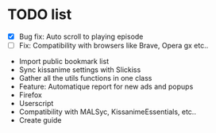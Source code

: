 # TODO list
 - [x] Bug fix: Auto scroll to playing episode
 - [ ] Fix: Compatibility with browsers like Brave, Opera gx etc..
 - Import public bookmark list
 - Sync kissanime settings with Slickiss
 - Gather all the utils functions in one class
 - Feature: Automatique report for new ads and popups
 - Firefox
 - Userscript
 - Compatibility with MALSyc, KissanimeEssentials, etc..
 - Create guide